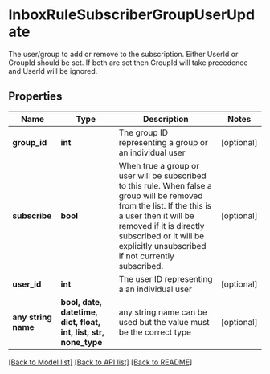 # InboxRuleSubscriberGroupUserUpdate

The user/group to add or remove to the subscription.  Either UserId or GroupId should be set.  If both are set then GroupId will take precedence and UserId will be ignored.

## Properties
Name | Type | Description | Notes
------------ | ------------- | ------------- | -------------
**group_id** | **int** | The group ID representing a group or an individual user | [optional] 
**subscribe** | **bool** | When true a group or user will be subscribed to this rule.  When false a group will be removed from the list.  If the this is a user then it will be removed if it is directly subscribed or it will be explicitly unsubscribed if not currently subscribed. | [optional] 
**user_id** | **int** | The user ID representing a an individual user | [optional] 
**any string name** | **bool, date, datetime, dict, float, int, list, str, none_type** | any string name can be used but the value must be the correct type | [optional]

[[Back to Model list]](../README.md#documentation-for-models) [[Back to API list]](../README.md#documentation-for-api-endpoints) [[Back to README]](../README.md)


